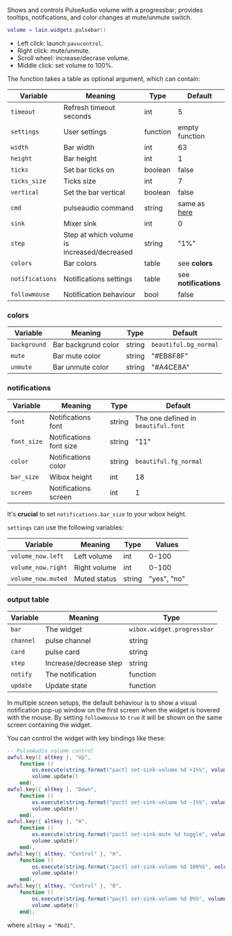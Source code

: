 Shows and controls PulseAudio volume with a progressbar; provides tooltips, notifications, and color changes at mute/unmute switch.

```lua
volume = lain.widgets.pulsebar()
```

* Left click: launch `pavucontrol`.
* Right click: mute/unmute.
* Scroll wheel: increase/decrase volume.
* Middle click: set volume to 100%.

The function takes a table as optional argument, which can contain:

Variable | Meaning | Type | Default
--- | --- | --- | ---
`timeout` | Refresh timeout seconds | int | 5
`settings` | User settings | function | empty function
`width` | Bar width | int | 63
`height` | Bar height | int | 1
`ticks` | Set bar ticks on | boolean | false
`ticks_size` | Ticks size | int | 7
`vertical` | Set the bar vertical | boolean | false
`cmd` | pulseaudio command | string | same as [here](https://github.com/copycat-killer/lain/wiki/pulseaudio)
`sink` | Mixer sink | int | 0 
`step` | Step at which volume is increased/decreased | string | "1%"
`colors` | Bar colors | table | see **colors**
`notifications` | Notifications settings | table | see **notifications**
`followmouse` | Notification behaviour | bool | false

### colors

Variable | Meaning | Type | Default
--- | --- | --- | ---
`background` | Bar backgrund color | string | `beautiful.bg_normal`
`mute` | Bar mute color | string | "#EB8F8F"
`unmute` | Bar unmute color | string | "#A4CE8A"

### notifications

Variable | Meaning | Type | Default
--- | --- | --- | ---
`font` | Notifications font | string | The one defined in `beautiful.font`
`font_size` | Notifications font size | string | "11"
`color` | Notifications color | string | `beautiful.fg_normal`
`bar_size` | Wibox height | int | 18
`screen` | Notifications screen | int | 1

It's **crucial** to set `notifications.bar_size` to your wibox height.

`settings` can use the following variables:

Variable | Meaning | Type | Values
--- | --- | --- | ---
`volume_now.left` | Left volume | int | 0-100
`volume_now.right` | Right volume | int | 0-100
`volume_now.muted` | Muted status | string | "yes", "no"
### output table

Variable | Meaning | Type
--- | --- | ---
`bar` | The widget | `wibox.widget.progressbar`
`channel` | pulse channel | string
`card` | pulse card | string
`step` | Increase/decrease step | string
`notify` | The notification | function
`update` | Update state | function

In multiple screen setups, the default behaviour is to show a visual notification pop-up window on the first screen when the widget is hovered with the mouse. By setting `followmouse` to `true` it will be shown on the same screen containing the widget.

You can control the widget with key bindings like these:

```lua
-- PulseAudio volume control
awful.key({ altkey }, "Up",
	function ()
		os.execute(string.format("pactl set-sink-volume %d +1%%", volume.sink))
		volume.update()
	end),
awful.key({ altkey }, "Down",
	function ()
		os.execute(string.format("pactl set-sink-volume %d -1%%", volume.sink))
		volume.update()
	end),
awful.key({ altkey }, "m",
	function ()
		os.execute(string.format("pactl set-sink-mute %d toggle", volume.sink))
		volume.update()
	end),
awful.key({ altkey, "Control" }, "m",
	function ()
		os.execute(string.format("pactl set-sink-volume %d 100%%", volume.sink))
		volume.update()
	end),
awful.key({ altkey, "Control" }, "0",
	function ()
		os.execute(string.format("pactl set-sink-volume %d 0%%", volume.sink))
		volume.update()
	end),
```

where `altkey = "Mod1"`.